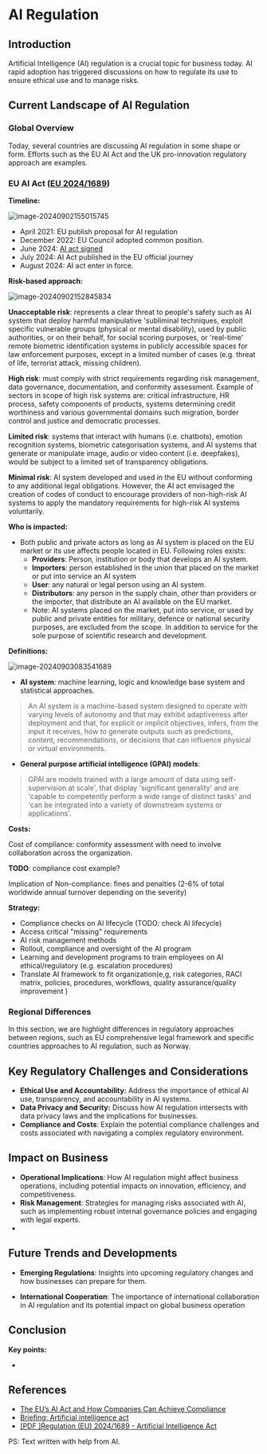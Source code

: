 # AI Regulation



## Introduction

Artificial Intelligence (AI) regulation is a crucial topic for business today. AI rapid adoption has triggered discussions on how to regulate its use to ensure ethical use and to manage risks.



## Current Landscape of AI Regulation



### Global Overview

Today, several countries are discussing AI regulation in some shape or form. Efforts such as the EU AI Act and the UK pro-innovation regulatory approach are examples.

### EU AI Act ([EU 2024/1689](https://eur-lex.europa.eu/legal-content/EN/TXT/?uri=CELEX%3A32024R1689))

**Timeline:**

![image-20240902155015745](C:\Users\marcec\AppData\Roaming\Typora\typora-user-images\image-20240902155015745.png)

- April 2021: EU publish proposal for AI regulation 
- December 2022: EU Council adopted common position.
- June 2024: [AI act signed](https://www.europarl.europa.eu/RegData/etudes/BRIE/2021/698792/EPRS_BRI(2021)698792_EN.pdf)
- July 2024: AI Act published in the EU official journey
- August 2024: AI act enter in force.

**Risk-based approach:**

![image-20240902152845834](C:\Users\marcec\AppData\Roaming\Typora\typora-user-images\image-20240902152845834.png)

**Unacceptable risk**:  represents a clear threat to people's safety such as AI system that deploy harmful manipulative 'subliminal techniques, exploit specific vulnerable groups (physical or mental disability), used by public authorities, or on their behalf, for social scoring purposes,  or 'real-time' remote biometric identification systems in publicly accessible spaces for law enforcement purposes, except in a limited number of cases (e.g. threat of life, terrorist attack, missing children). 



**High risk**: must comply with strict requirements regarding risk management, data governance, documentation, and conformity assessment. Example of sectors in scope of high risk systems are: critical infrastructure, HR process, safety components of products, systems determining credit worthiness and various governmental domains such migration, border control and justice and democratic processes.

**Limited risk**: systems that interact with humans (i.e. chatbots), emotion recognition systems, biometric categorisation systems, and AI systems that generate or manipulate image, audio or video content (i.e. deepfakes), would be subject to a limited set of transparency obligations. 

**Minimal risk**: AI system developed and used in the EU without conforming to any additional legal obligations. However, the AI act envisaged the creation of codes of conduct to encourage providers of non-high-risk AI systems to apply the mandatory requirements for high-risk AI systems voluntarily.



**Who is impacted:**

- Both public and private actors as long as AI system is placed on the EU market or its use affects people located in EU. Following roles exists:
  - **Providers**: Person, institution or body that develops an AI system.
  - **Importers**: person established in the union that placed on the market or put into service an AI system
  - **User**: any natural or legal person using an AI system.
  - **Distributors**: any person in the supply chain, other than providers or the importer, that distribute  an AI available on the EU market.
  - Note: AI systems placed on the market, put into service, or used by public and private entities for military, defence or national security purposes, are excluded from the scope. In addition to service for the sole purpose of scientific research and development.



**Definitions:**

![image-20240903083541689](C:\Users\marcec\AppData\Roaming\Typora\typora-user-images\image-20240903083541689.png)

- **AI system**: machine learning, logic and knowledge base system and statistical approaches.

> An AI system is a machine-based system designed to operate with varying levels of autonomy and that may exhibit adaptiveness after deployment and that, for explicit or implicit objectives, infers, from the input it receives, how to generate outputs such as predictions, content, recommendations, or decisions that can influence physical or virtual environments.



- **General purpose artificial intelligence (GPAI) models**: 

> GPAI are models trained with a large amount of data using self-supervision at scale', that display 'significant generality' and are 'capable to competently perform a wide range of distinct tasks' and 'can be integrated into a variety of downstream systems or applications'. 



**Costs:**

Cost of compliance: conformity assessment with need to involve collaboration across the organization. 

**TODO**: compliance cost example?

Implication of Non-compliance: fines and penalties (2-6% of total worldwide annual turnover depending on the severity) 



**Strategy:**

- Compliance checks on AI lifecycle (TODO: check AI lifecycle)
- Access critical "missing" requirements
- AI risk management methods
- Rollout, compliance and oversight of the AI program
- Learning and development programs to train employees on AI ethical/regulatory (e.g. escalation procedures)
- Translate AI framework to fit organization(e,g, risk categories, RACI matrix, policies, procedures, workflows, quality assurance/quality improvement )



### Regional Differences

In this section, we are highlight differences in regulatory approaches between regions, such as EU comprehensive legal framework and specific countries approaches to AI regulation, such as Norway.



## Key Regulatory Challenges and Considerations

- **Ethical Use and Accountability:** Address the importance of ethical AI use, transparency, and accountability in AI systems.
- **Data Privacy and Security:**  Discuss how AI regulation intersects with data privacy laws and the implications for businesses.
- **Compliance and Costs**: Explain the potential compliance challenges and costs associated with navigating a complex regulatory environment.



## Impact on Business 

- **Operational Implications**: How AI regulation might affect business operations, including potential impacts on innovation, efficiency, and competitiveness.
- **Risk Management**: Strategies for managing risks associated with AI, such as implementing robust internal governance policies and engaging with legal experts.
- 

## **Future Trends and Developments**

- **Emerging Regulations**: Insights into upcoming regulatory changes and how businesses can prepare for them.

- **International Cooperation**: The importance of international collaboration in AI regulation and its potential impact on global business operation

  

## Conclusion

**Key points:**

- 



## References

- [The EU’s AI Act and How Companies Can Achieve Compliance](https://hbr.org/2024/02/the-eus-ai-act-and-how-companies-can-achieve-compliance)
- [Briefing: Artificial intelligence act](https://www.europarl.europa.eu/RegData/etudes/BRIE/2021/698792/EPRS_BRI(2021)698792_EN.pdf)
- [[PDF ]Regulation (EU) 2024/1689 - Artificial Intelligence Act](https://eur-lex.europa.eu/legal-content/EN/TXT/PDF/?uri=OJ:L_202401689)

PS: Text written with help from AI.